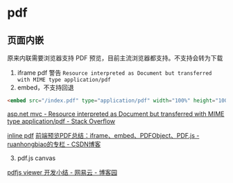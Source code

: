 # pdf

## 页面内嵌

原来内联需要浏览器支持 PDF 预览，目前主流浏览器都支持。不支持会转为下载

1. iframe pdf
   警告 `Resource interpreted as Document but transferred with MIME type application/pdf`
2. embed，不支持回退

```html
<embed src="/index.pdf" type="application/pdf" width="100%" height="100%" />
```

[asp.net mvc - Resource interpreted as Document but transferred with MIME type application/pdf - Stack Overflow](https://stackoverflow.com/questions/39620917/resource-interpreted-as-document-but-transferred-with-mime-type-application-pdf)

[inline pdf](https://codepen.io/cyio/pen/mgGybw)
[前端预览PDF总结：iframe、embed、PDFObject、PDF.js - ruanhongbiao的专栏 - CSDN博客](https://blog.csdn.net/qappleh/article/details/80250492)

3. pdf.js
canvas

[pdfjs viewer 开发小结 - 网易云 - 博客园](https://www.cnblogs.com/163yun/p/9811569.html)

